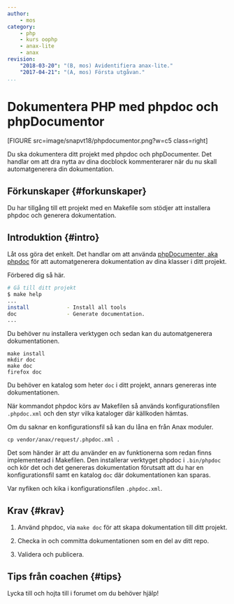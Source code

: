 ```yaml
---
author:
    - mos
category:
    - php
    - kurs oophp
    - anax-lite
    - anax
revision:
    "2018-03-20": "(B, mos) Avidentifiera anax-lite."
    "2017-04-21": "(A, mos) Första utgåvan."
...
```

Dokumentera PHP med phpdoc och phpDocumentor
==================================

[FIGURE src=image/snapvt18/phpdocumentor.png?w=c5 class=right]

Du ska dokumentera ditt projekt med phpdoc och phpDocumenter. Det handlar om att dra nytta av dina docblock kommenterarer när du nu skall automatgenerera din dokumentation.

<!--more-->



Förkunskaper {#forkunskaper}
-----------------------

Du har tillgång till ett projekt med en Makefile som stödjer att installera phpdoc och generera dokumentation.



Introduktion {#intro}
-----------------------

Låt oss göra det enkelt. Det handlar om att använda [phpDocumenter, aka phpdoc](https://www.phpdoc.org/) för att automatgenerera dokumentation av dina klasser i ditt projekt.

Förbered dig så här.

```bash
# Gå till ditt projekt
$ make help
...
install            - Install all tools
doc                - Generate documentation.
...
```

Du behöver nu installera verktygen och sedan kan du automatgenerera dokumentationen.

```text
make install
mkdir doc
make doc
firefox doc
```

Du behöver en katalog som heter `doc` i ditt projekt, annars genereras inte dokumentationen.

När kommandot phpdoc körs av Makefilen så används konfigurationsfilen `.phpdoc.xml` och den styr vilka kataloger där källkoden hämtas.

Om du saknar en konfigurationsfil så kan du låna en från Anax moduler.

```text
cp vendor/anax/request/.phpdoc.xml .
```

Det som händer är att du använder en av funktionerna som redan finns implementerad i Makefilen. Den installerar verktyget phpdoc i `.bin/phpdoc` och kör det och det genereras dokumentation förutsatt att du har en konfigurationsfil samt en katalog `doc` där dokumentationen kan sparas.

Var nyfiken och kika i konfigurationsfilen `.phpdoc.xml`.



Krav {#krav}
-----------------------

1. Använd phpdoc, via `make doc` för att skapa dokumentation till ditt projekt.

1. Checka in och committa dokumentationen som en del av ditt repo.

1. Validera och publicera.



Tips från coachen {#tips}
-----------------------

Lycka till och hojta till i forumet om du behöver hjälp!

